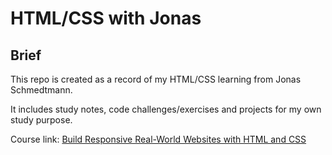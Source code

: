 # HTML/CSS with Jonas

## Brief

This repo is created as a record of my HTML/CSS learning from Jonas Schmedtmann.

It includes study notes, code challenges/exercises and projects for my own study purpose.

Course link:
[Build Responsive Real-World Websites with HTML and CSS](https://www.udemy.com/share/101Wtc2@FG1KVGJbT1UJdEVDCnROfhRHSn0=/)
